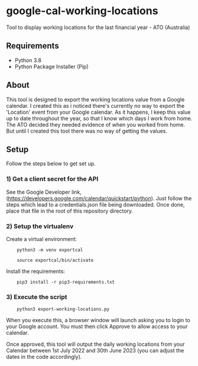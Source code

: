 # google-cal-working-locations
Tool to display working locations for the last financial year - ATO (Australia)

## Requirements
- Python 3.8
- Python Package Installer (Pip)

## About
This tool is designed to export the working locations value
from a Google calendar. I created this as i noticed there's
currently no way to export the 'Location' event from your
Google calendar. As it happens, I keep this value up to date
throughout the year, so that I know which days I work from 
home. The ATO decided they needed evidence of when you
worked from home. But until I created this tool there was
no way of getting the values.

## Setup
Follow the steps below to get set up.

### 1) Get a client secret for the API
See the Google Developer link, (https://developers.google.com/calendar/quickstart/python).
Just follow the steps which lead to a credentials.json file being downloaded. Once done,
place that file in the root of this repository directory.

### 2) Setup the virtualenv
Create a virtual environment:

        python3 -m venv exportcal
        
        source exportcal/bin/activate

Install the requirements:

        pip3 install -r pip3-requirements.txt

### 3) Execute the script

        python3 export-working-locations.py

When you execute this, a browser window will launch asking you to login
to your Google account. You must then click Approve to allow access to 
your calendar.

Once approved, this tool will output the daily working locations from your
Calendar between 1st July 2022 and 30th June 2023
(you can adjust the dates in the code accordingly).

